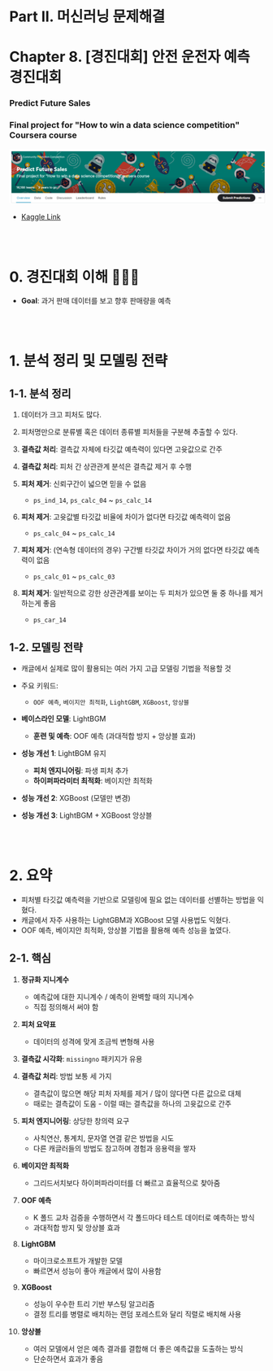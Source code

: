 # **Part II. 머신러닝 문제해결**








# **Chapter 8. [경진대회] 안전 운전자 예측 경진대회**
### **Predict Future Sales**
### Final project for "How to win a data science competition" Coursera course

![img](./img/2-6-1.png)

- [Kaggle Link](https://www.kaggle.com/competitions/competitive-data-science-predict-future-sales)


</br>
</br>


# 0. 경진대회 이해 💁🏻‍♂️

- **Goal**: 과거 판매 데이터를 보고 향후 판매량을 예측



</br>
</br>













# 1. 분석 정리 및 모델링 전략

## 1-1. 분석 정리

1. 데이터가 크고 피처도 많다.
2. 피처명만으로 분류별 혹은 데이터 종류별 피처들을 구분해 추출할 수 있다.
3. **결측값 처리**: 결측값 자체에 타깃값 예측력이 있다면 고윳값으로 간주
4. **결측값 처리**: 피처 간 상관관계 분석은 결측값 제거 후 수행
5. **피처 제거**: 신뢰구간이 넓으면 믿을 수 없음
    - `ps_ind_14`, `ps_calc_04` ~ `ps_calc_14`
6. **피처 제거**: 고윳값별 타깃값 비율에 차이가 없다면 타깃값 예측력이 없음
    - `ps_calc_04` ~ `ps_calc_14`

7. **피처 제거**: (연속형 데이터의 경우) 구간별 타깃값 차이가 거의 없다면 타깃값 예측력이 없음
    - `ps_calc_01` ~ `ps_calc_03`

8. **피처 제거**: 일반적으로 강한 상관관계를 보이는 두 피처가 있으면 둘 중 하나를 제거하는게 좋음
    - `ps_car_14`




## 1-2. 모델링 전략


- 캐글에서 실제로 많이 활용되는 여러 가지 고급 모델링 기법을 적용할 것
- 주요 키워드: 
    - `OOF 예측`, `베이지안 최적화`, `LightGBM`, `XGBoost`, `앙상블`

- **베이스라인 모델**: LightBGM
    - **훈련 및 예측**: OOF 예측 (과대적합 방지 + 앙상블 효과)
- **성능 개선 1**: LightBGM 유지
    - **피처 엔지니어링**: 파생 피처 추가
    - **하이퍼파라미터 최적화**: 베이지안 최적화

- **성능 개선 2**: XGBoost (모델만 변경)

- **성능 개선 3**: LightBGM + XGBoost 앙상블








</br>
</br>

# 2. 요약

- 피처별 타깃값 예측력을 기반으로 모델링에 필요 없는 데이터를 선별하는 방법을 익혔다.
- 캐글에서 자주 사용하는 LightGBM과 XGBoost 모델 사용법도 익혔다.
- OOF 예측, 베이지안 최적화, 앙상블 기법을 활용해 예측 성능을 높였다.

## 2-1. 핵심

1. **정규화 지니계수**
    - 예측값에 대한 지니계수 / 예측이 완벽할 때의 지니계수
    - 직접 정의해서 써야 함

2. **피처 요약표**
    - 데이터의 성격에 맞게 조금씩 변형해 사용

3. **결측값 시각화**: `missingno` 패키지가 유용

4. **결측값 처리**: 방법 보통 세 가지
    - 결측값이 많으면 해당 피처 자체를 제거 / 많이 않다면 다른 값으로 대체
    - 때로는 결측값이 도움 - 이럴 때는 결측값을 하나의 고윳값으로 간주

5. **피처 엔지니어링**: 상당한 창의력 요구
    - 사칙연산, 통계치, 문자열 연결 같은 방법을 시도
    - 다른 캐글러들의 방법도 참고하며 경험과 응용력을 쌓자

6. **베이지안 최적화**
    - 그리드서치보다 하이퍼파라미터를 더 빠르고 효율적으로 찾아줌

7. **OOF 예측**
    - K 폴드 교차 검증을 수행하면서 각 폴드마다 테스트 데이터로 예측하는 방식
    - 과대적합 방지 및 앙상블 효과

8. **LightGBM**
    - 마이크로소프트가 개발한 모델
    - 빠르면서 성능이 좋아 캐글에서 많이 사용함

9. **XGBoost**
    - 성능이 우수한 트리 기반 부스팅 알고리즘
    - 결정 트리를 병렬로 배치하는 랜덤 포레스트와 달리 직렬로 배치해 사용

10. **앙상블**
    - 여러 모델에서 얻은 예측 결과를 결합해 더 좋은 예측값을 도출하는 방식
    - 단순하면서 효과가 좋음

    